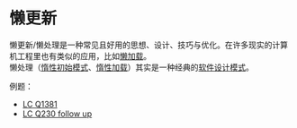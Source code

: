 # 懒更新
懒更新/懒处理是一种常见且好用的思想、设计、技巧与优化。在许多现实的计算机工程里也有类似的应用，比如[懒加载](https://zh.wikipedia.org/wiki/%E6%83%B0%E6%80%A7%E8%BC%89%E5%85%A5)。  
懒处理（[惰性初始模式](https://zh.wikipedia.org/wiki/%E6%83%B0%E6%80%A7%E5%88%9D%E5%A7%8B%E6%A8%A1%E5%BC%8F)、[惰性加载](https://zh.wikipedia.org/wiki/%E6%83%B0%E6%80%A7%E8%BC%89%E5%85%A5)）其实是一种经典的[软件设计模式](https://zh.wikipedia.org/wiki/%E8%AE%BE%E8%AE%A1%E6%A8%A1%E5%BC%8F_(%E8%AE%A1%E7%AE%97%E6%9C%BA))。  

例题：  
* [LC Q1381](./../Leetcode%20Practices/algorithms/medium/1381%20Design%20a%20Stack%20With%20Increment%20Operation.java)
* [LC Q230 follow up](../Leetcode%20Practices/algorithms/medium/230%20Kth%20Smallest%20Element%20in%20a%20BST.java)
